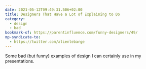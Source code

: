 ```yaml
---
date: 2021-05-12T09:49:31.506+02:00
title: Designers That Have a Lot of Explaining to Do
category:
  - design
  - bad
bookmark-of: https://parentinfluence.com/funny-designers/49/
mp-syndicate-to:
  - https://twitter.com/alienlebarge
---
```

Some bad (but funny) examples of design I can certainly use in my presentations. 

